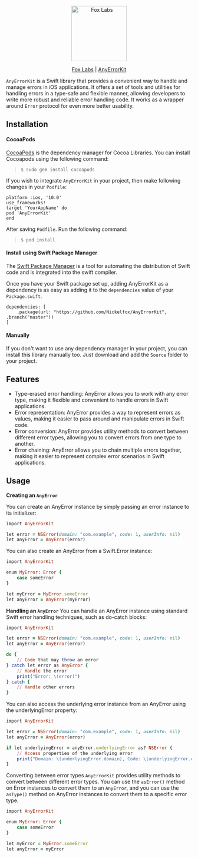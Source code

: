 
<p align="center">
<img src="logo.png" width="150" max-width="50%" alt="Fox Labs" />
</p>

<p align="center">
<a href="https://github.com/Nickelfox">Fox Labs</a>
|
<a href="https://github.com/Nickelfox/AnyErrorKit">AnyErrorKit</a>
</p>

`AnyErrorKit` is a Swift library that provides a convenient way to handle and manage errors in iOS applications. It offers a set of tools and utilities for handling errors in a type-safe and flexible manner, allowing developers to write more robust and reliable error handling code. It works as a wrapper around `Error` protocol for even more better usability.

## Installation
#### <i class="icon-file"></i>**CocoaPods**
[CocoaPods](https://cocoapods.org) is the dependency manager for Cocoa Libraries. You can install Cocoapods using the following command:

> `$ sudo gem install cocoapods`

If you wish to integrate `AnyErrorKit` in your project, then make following changes in your `Podfile`:

```  
platform :ios, '10.0'
use_frameworks!
target 'YourAppName' do
pod 'AnyErrorKit'
end
```

After saving `Podfile`. Run the following command:

> `$ pod install`


#### <i class="icon-pencil"></I>**Install using Swift Package Manager**

The [Swift Package Manager](https://swift.org/package-manager) is a tool for automating the distribution of Swift code and is integrated into the swift compiler.

Once you have your Swift package set up, adding AnyErrorKit as a dependency is as easy as adding it to the ```dependencies``` value of your ```Package.swift```.

```
dependencies: [
    .package(url: "https://github.com/Nickelfox/AnyErrorKit", .branch("master"))
]
```

#### <i class="icon-pencil"></I>**Manually**
If you don't want to use any dependency manager in your project, you can install this library manually too.
Just download and add the `Source` folder to your project.

## Features

- Type-erased error handling: AnyError allows you to work with any error type, making it flexible and convenient to handle errors in Swift applications.
- Error representation: AnyError provides a way to represent errors as values, making it easier to pass around and manipulate errors in Swift code.
- Error conversion: AnyError provides utility methods to convert between different error types, allowing you to convert errors from one type to another.
- Error chaining: AnyError allows you to chain multiple errors together, making it easier to represent complex error scenarios in Swift applications.

## Usage

**Creating an `AnyError`**

You can create an AnyError instance by simply passing an error instance to its initializer:

```ruby
import AnyErrorKit

let error = NSError(domain: "com.example", code: 1, userInfo: nil)
let anyError = AnyError(error)
```
You can also create an AnyError from a Swift.Error instance:
```ruby
import AnyErrorKit

enum MyError: Error {
    case someError
}

let myError = MyError.someError
let anyError = AnyError(myError)
```

**Handling an `AnyError`**
You can handle an AnyError instance using standard Swift error handling techniques, such as do-catch blocks:
```ruby
import AnyErrorKit

let error = NSError(domain: "com.example", code: 1, userInfo: nil)
let anyError = AnyError(error)

do {
    // Code that may throw an error
} catch let error as AnyError {
    // Handle the error
    print("Error: \(error)")
} catch {
    // Handle other errors
}
```
You can also access the underlying error instance from an AnyError using the underlyingError property:

```ruby
import AnyErrorKit

let error = NSError(domain: "com.example", code: 1, userInfo: nil)
let anyError = AnyError(error)

if let underlyingError = anyError.underlyingError as? NSError {
    // Access properties of the underlying error
    print("Domain: \(underlyingError.domain), Code: \(underlyingError.code)")
}
```
Converting between error types
`AnyErrorKit` provides utility methods to convert between different error types. You can use the `asError()` method on Error instances to convert them to an `AnyError`, and you can use the `asType()` method on AnyError instances to convert them to a specific error type.

```ruby
import AnyErrorKit

enum MyError: Error {
    case someError
}

let myError = MyError.someError
let anyError = myError
```
